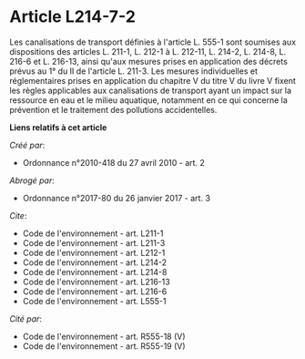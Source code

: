 # Article L214-7-2

Les canalisations de transport définies à l'article L. 555-1 sont soumises aux dispositions des articles L. 211-1, L. 212-1 à
L. 212-11, L. 214-2, L. 214-8, L. 216-6 et L. 216-13, ainsi qu'aux mesures prises en application des décrets prévus au 1° du
II de l'article L. 211-3. Les mesures individuelles et réglementaires prises en application du chapitre V du titre V du livre
V fixent les règles applicables aux canalisations de transport ayant un impact sur la ressource en eau et le milieu
aquatique, notamment en ce qui concerne la prévention et le traitement des pollutions accidentelles.

**Liens relatifs à cet article**

_Créé par_:

  - Ordonnance n°2010-418  du 27 avril 2010 - art. 2

_Abrogé par_:

  - Ordonnance n°2017-80 du 26 janvier 2017 - art. 3

_Cite_:

  - Code de l'environnement - art. L211-1
  - Code de l'environnement - art. L211-3
  - Code de l'environnement - art. L212-1
  - Code de l'environnement - art. L214-2
  - Code de l'environnement - art. L214-8
  - Code de l'environnement - art. L216-13
  - Code de l'environnement - art. L216-6
  - Code de l'environnement - art. L555-1

_Cité par_:

  - Code de l'environnement - art. R555-18 (V)
  - Code de l'environnement - art. R555-19 (V)
